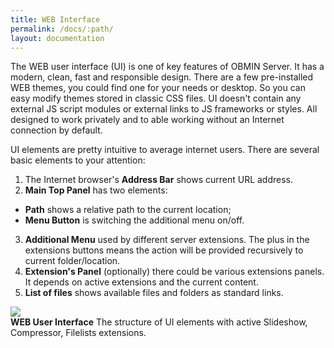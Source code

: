 ```yaml
---
title: WEB Interface
permalink: /docs/:path/
layout: documentation
---
```


The WEB user interface (UI) is one of key features of OBMIN Server. It has a modern, clean, fast and responsible design. There are a few pre-installed WEB themes, you could find one for your needs or desktop. So you can easy modify themes stored in classic CSS files. UI doesn't contain any external JS script modules or external links to JS frameworks or styles. All designed to work privately and to able working without an Internet connection by default.

UI elements are pretty intuitive to average internet users. There are several basic elements to your attention:
1. The Internet browser's **Address Bar** shows current URL address.
2. **Main Top Panel** has two elements:
 * **Path** shows a relative path to the current location;
 * **Menu Button** is switching the additional menu on/off.
3. **Additional Menu** used by different server extensions. The plus in the extensions buttons means the action will be provided recursively to current folder/location.
4. **Extension's Panel** (optionally) there could be various extensions panels. It depends on active extensions and the current content.
5. **List of files** shows available files and folders as standard links.

<p><img src="{{ "/assets/images/docs/obmin_webui.png" | relative_url }}" style="max-width:100%;max-height:60vh;width:auto;height:auto;margin:auto;"/><br><b>WEB User Interface</b> The structure of UI elements with active Slideshow, Compressor, Filelists extensions.</p>
